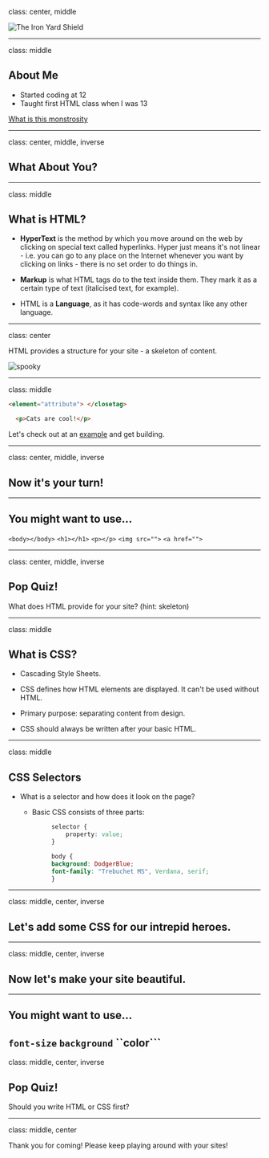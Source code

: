 class: center, middle

![The Iron Yard Shield](http://i.imgur.com/qvZMscb.png)

---
class: middle

## About Me

* Started coding at 12
* Taught first HTML class when I was 13

[What is this monstrosity]()

---
class: center, middle, inverse

## What About You?

---
class: middle

## What is HTML?

* **HyperText** is the method by which you move around on the web by clicking on special text called hyperlinks. Hyper just means it's not linear - i.e. you can go to any place on the Internet whenever you want by clicking on links - there is no set order to do things in.

* **Markup** is what HTML tags do to the text inside them. They mark it as a certain type of text (italicised text, for example).

* HTML is a **Language**, as it has code-words and syntax like any other language.

---
class: center

HTML provides a structure for your site - a skeleton of content.

![spooky](http://i.imgur.com/H6B0LWo.png)

---
class: middle

```HTML
<element="attribute"> </closetag>
```

```HTML
  <p>Cats are cool!</p>
```

Let's check out at an [example](http://kellymurray.github.io/tiy-html-css-crash-course/) and get building.

---
class: center, middle, inverse

## Now it's your turn!

---

## You might want to use...

```<body></body>```
```<h1></h1>```
```<p></p>```
```<img src="">```
```<a href="">```

---
class: center, middle, inverse

## Pop Quiz!

What does HTML provide for your site? (hint: skeleton)

---
class: middle
## What is CSS?

* Cascading Style Sheets.

* CSS defines how HTML elements are displayed. It can't be used without HTML.

* Primary purpose: separating content from design.

* CSS should always be written after your basic HTML.

---
class: middle
## CSS Selectors

* What is a selector and how does it look on the page?

	* Basic CSS consists of three parts:

```css
			selector {
				property: value;
			}
```
```css
			body {
  			background: DodgerBlue;
  			font-family: "Trebuchet MS", Verdana, serif;
			}
```
---
class: middle, center, inverse
## Let's add some CSS for our intrepid heroes.

---
class: middle, center, inverse

## Now let's make your site beautiful.

---
## You might want to use...

``font-size``
``background``
``color```
---
class: middle, center, inverse

## Pop Quiz!

Should you write HTML or CSS first?

---
class: middle, center

Thank you for coming! Please keep playing around with your sites!
